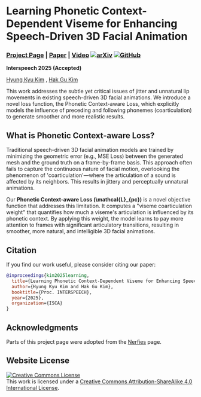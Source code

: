 # Learning Phonetic Context-Dependent Viseme for Enhancing Speech-Driven 3D Facial Animation
### [Project Page](https://cau-irislab.github.io/interspeech25/) | [Paper](#) | [Video](#) [![arXiv](https://img.shields.io/badge/arXiv-24XX.XXXXX-b31b1b.svg)](https://arxiv.org/abs/your-paper-id) [![GitHub](https://img.shields.io/github/stars/kimhyungkyu-1208/interspeech25?style=social)](https://github.com/kimhyungkyu-1208/interspeech25)

**Interspeech 2025 (Accepted)**

[Hyung Kyu Kim](https://kimhyungkyu-1208.github.io/HYUNG-KYU-KIM/) , [Hak Gu Kim]([#](https://hgkimcau.github.io/)) <br>

This work addresses the subtle yet critical issues of jitter and unnatural lip movements in existing speech-driven 3D facial animations. We introduce a novel loss function, the Phonetic Context-aware Loss, which explicitly models the influence of preceding and following phonemes (coarticulation) to generate smoother and more realistic results.

## What is Phonetic Context-aware Loss?

Traditional speech-driven 3D facial animation models are trained by minimizing the geometric error (e.g., MSE Loss) between the generated mesh and the ground truth on a frame-by-frame basis. This approach often fails to capture the continuous nature of facial motion, overlooking the phenomenon of 'coarticulation'—where the articulation of a sound is affected by its neighbors. This results in jittery and perceptually unnatural animations.

Our **Phonetic Context-aware Loss (<span class="math-inline">\\mathcal\{L\}\_\{pc\}</span>)** is a novel objective function that addresses this limitation. It computes a "viseme coarticulation weight" that quantifies how much a viseme's articulation is influenced by its phonetic context. By applying this weight, the model learns to pay more attention to frames with significant articulatory transitions, resulting in smoother, more natural, and intelligible 3D facial animations.

## Citation

If you find our work useful, please consider citing our paper:
```bibtex
@inproceedings{kim2025learning,
  title={Learning Phonetic Context-Dependent Viseme for Enhancing Speech-Driven 3D Facial Animation},
  author={Hyung Kyu Kim and Hak Gu Kim},
  booktitle={Proc. INTERSPEECH},
  year={2025},
  organization={ISCA}
}
```

## Acknowledgments
Parts of this project page were adopted from the [Nerfies](https://nerfies.github.io/) page.

## Website License
<a rel="license" href="http://creativecommons.org/licenses/by-sa/4.0/"><img alt="Creative Commons License" style="border-width:0" src="https://i.creativecommons.org/l/by-sa/4.0/88x31.png" /></a><br />This work is licensed under a <a rel="license" href="http://creativecommons.org/licenses/by-sa/4.0/">Creative Commons Attribution-ShareAlike 4.0 International License</a>.
